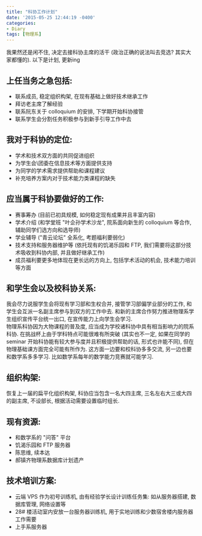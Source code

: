 ```yaml
---
title: "科协工作计划"
date: '2015-05-25 12:44:19 -0400'
categories:
- Diary 
tags: [物理系]
---
```

我果然还是闲不住, 决定去接科协主席的活干 (政治正确的说法叫去竞选? 其实大家都懂的). 以下是计划, 更新ing

## 上任当务之急包括: ##
- 联系成员, 稳定组织构架, 在现有基础上做好技术继承工作
- 拜访老主席了解经验
- 联系阮东关于 colloquium 的安排, 下学期开始科协接管
- 联系学生会分割任务积极参与到新手引导工作中去

## 我对于科协的定位: ##
- 学术和技术双方面的共同促进组织
- 为学生会\团委在信息技术等方面提供支持
- 为同学的学术需求提供帮助和课程建议
- 补充培养方案内对于技术能力类课程的缺失

## 应当属于科协要做好的工作: ##
- 赛事筹办 (目前已初具规模, 如何稳定现有成果并且丰富内容)
- 学术介绍 (和学堂班 "叶企孙学术沙龙", 院系面向新生的 colloquium 等合作, 辅助同学们选方向和选导师)
- 学业辅导 ("青云论坛" 全系化, 考题福利要弱化)
- 技术支持和服务器维护等 (依托现有的饥渴乐园和 FTP, 我们需要将这部分技术吸收到科协内部, 并且做好继承工作)
- 成员福利要更多地体现在更长远的方向上, 包括学术活动的机会, 技术能力培训等方面

## 和学生会以及校科协关系: ##
我会尽力说服学生会将现有学习部和生权合并, 接管学习部偏学业部分的工作, 和学生会互派一名副主席参与到双方的工作中去. 和新的主席合作努力推进物理系学生组织宣传平台统一出口, 在宣传能力上向学生会学习.  
物理系科协因为大物课程的普及度, 应当成为学校诸科协中具有相当影响力的院系科协. 在挑战杯上由于学科特点可能很难有所突破 (其实也不一定, 如果在同学的 seminar 开始科协能有较大参与度并且积极提供帮助的话, 形式也许能不同), 但在物理基础课方面完全可能有所作为. 这方面一边要和校科协多多交流, 另一边也要和数学系多多学习. 比如数学系每年的数学能力竞赛就可能学习.

## 组织构架: ##
恢复上一届的扁平化组织构架, 科协应当包含一名大四主席, 三名左右大三或大四的副主席, 不设部长, 根据活动需要设置临时组长. 

## 现有资源: ##
- 和数学系的 "问答" 平台
- 饥渴乐园和 FTP 服务器
- 陈思维, 续本达
- 郝镇齐物理系数据库计划遗产

## 技术培训方案: ##
- 云端 VPS 作为初号训练机, 由有经验学长设计训练任务集: 如从服务器搭建, 数据库管理, 网络设置等
- 28# 楼活动室内安放一台服务器训练机, 用于实地训练和少数宿舍楼内服务器工作需要
- 上手系服务器

